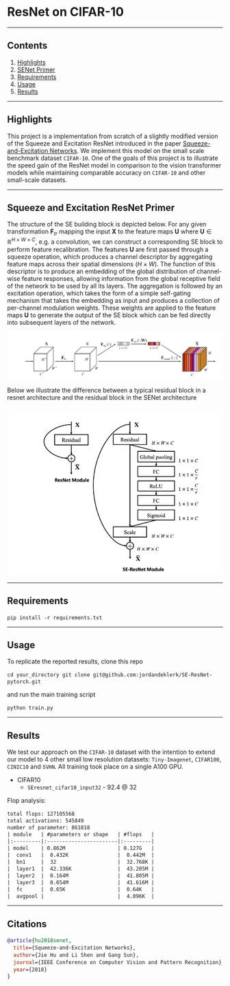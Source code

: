 # ResNet on CIFAR-10

<hr>

## Contents

1. [Highlights](#Highlights)
2. [SENet Primer](#ResNet)
3. [Requirements](#Requirements)
4. [Usage](#Usage)
5. [Results](#Results)


<hr>

## Highlights
This project is a implementation from scratch of a slightly modified version of the Squeeze and Excitation ResNet introduced in the paper [Squeeze-and-Excitation Networks](https://arxiv.org/abs/1709.01507). We implement this model on the small scale benchmark dataset `CIFAR-10`. One of the goals of this project is to illustrate the speed gain of the ResNet model in comparison to the vision transformer models while maintaining comparable accuracy on `CIFAR-10` and other small-scale datasets. 

<hr>

## Squeeze and Excitation ResNet Primer
The structure of the SE building block is depicted below. For any given transformation $\mathbf{F}_{t r}$ mapping the input $\mathbf{X}$ to the feature maps $\mathbf{U}$ where $\mathbf{U} \in \mathbb{R}^{H \times W \times C}$, e.g. a convolution, we can construct a corresponding SE block to perform feature recalibration. The features $\mathbf{U}$ are first passed through a squeeze operation, which produces a channel descriptor by aggregating feature maps across their spatial dimensions $(H \times W)$. The function of this descriptor is to produce an embedding of the global distribution of channel-wise feature responses, allowing information from the global receptive field of the network to be used by all its layers. The aggregation is followed by an excitation operation, which takes the form of a simple self-gating mechanism that takes the embedding as input and produces a collection of per-channel modulation weights. These weights are applied to the feature maps $\mathbf{U}$ to generate the output of the SE block which can be fed directly into subsequent layers of the network.

<img src="./images/se1.png" width="550"></img>

Below we illustrate the difference between a typical residual block in a resnet architecture and the residual block in the SENet architecture

<img src="./images/se2.png" width="550"></img>

<hr>

## Requirements
```shell
pip install -r requirements.txt
```

<hr>

## Usage
To replicate the reported results, clone this repo
```shell
cd your_directory git clone git@github.com:jordandeklerk/SE-ResNet-pytorch.git
```
and run the main training script
```shell
python train.py 
```

<hr>

## Results
We test our approach on the `CIFAR-10` dataset with the intention to extend our model to 4 other small low resolution datasets: `Tiny-Imagenet`, `CIFAR100`, `CINIC10` and `SVHN`. All training took place on a single A100 GPU.
  * CIFAR10
    * ```SEresnet_cifar10_input32``` - 92.4 @ 32

Flop analysis:
```
total flops: 127105568
total activations: 545849
number of parameter: 861818
| module   | #parameters or shape   | #flops   |
|:---------|:-----------------------|:---------|
| model    | 0.862M                 | 0.127G   |
|  conv1   |  0.432K                |  0.442M  |
|  bn1     |  32                    |  32.768K |
|  layer1  |  42.336K               |  43.205M |
|  layer2  |  0.164M                |  41.805M |
|  layer3  |  0.654M                |  41.616M |
|  fc      |  0.65K                 |  0.64K   |
|  avgpool |                        |  4.096K  |
```
   
<hr>

## Citations
```bibtex
@article{hu2018senet,
  title={Squeeze-and-Excitation Networks},
  author={Jie Hu and Li Shen and Gang Sun},
  journal={IEEE Conference on Computer Vision and Pattern Recognition},
  year={2018}
}
```
